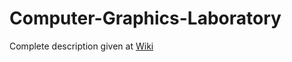 # Computer-Graphics-Laboratory
Complete description given at [Wiki](https://github.com/SubahNawarMahi/Computer-Graphics-Laboratory/wiki) 

